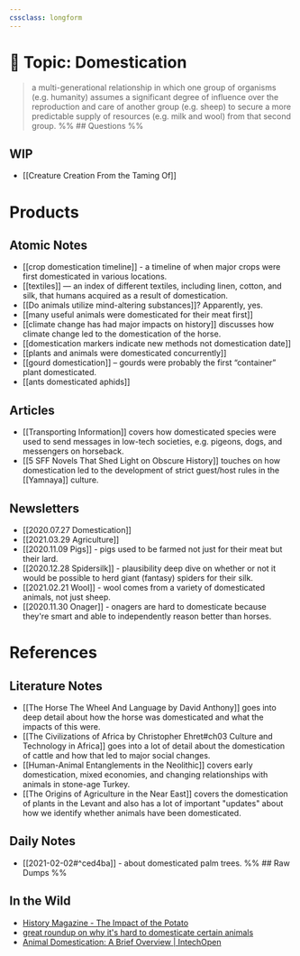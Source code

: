 ```yaml
---
cssclass: longform
---
```


# 📎 Topic: Domestication
> a multi-generational relationship in which one group of organisms (e.g. humanity) assumes a significant degree of influence over the reproduction and care of another group (e.g. sheep) to secure a more predictable supply of resources (e.g. milk and wool) from that second group. 
%% ## Questions %%
## WIP
* [[Creature Creation From the Taming Of]]

# Products 
## Atomic Notes
* [[crop domestication timeline]] - a timeline of when major crops were first domesticated in various locations. 
* [[textiles]] — an index of different textiles, including linen, cotton, and silk, that humans acquired as a result of domestication. 
* [[Do animals utilize mind-altering substances]]? Apparently, yes. 
* [[many useful animals were domesticated for their meat first]]
* [[climate change has had major impacts on history]] discusses how climate change led to the domestication of the horse. 
* [[domestication markers indicate new methods not domestication date]]
* [[plants and animals were domesticated concurrently]]
* [[gourd domestication]] – gourds were probably the first “container” plant domesticated. 
* [[ants domesticated aphids]]
## Articles 
* [[Transporting Information]] covers how domesticated species were used to send messages in low-tech societies, e.g. pigeons, dogs, and messengers on horseback. 
* [[5 SFF Novels That Shed Light on Obscure History]] touches on how domestication led to the development of strict guest/host rules in the [[Yamnaya]] culture. 
## Newsletters
* [[2020.07.27 Domestication]]
* [[2021.03.29 Agriculture]] 
* [[2020.11.09 Pigs]] - pigs used to be farmed not just for their meat but their lard. 
* [[2020.12.28 Spidersilk]] - plausibility deep dive on whether or not it would be possible to herd giant (fantasy) spiders for their silk. 
* [[2021.02.21 Wool]] - wool comes from a variety of domesticated animals, not just sheep. 
* [[2020.11.30 Onager]] - onagers are hard to domesticate because they're smart and able to independently reason better than horses. 
# References
## Literature Notes
* [[The Horse The Wheel And Language by David Anthony]] goes into deep detail about how the horse was domesticated and what the impacts of this were. 
* [[The Civilizations of Africa by Christopher Ehret#ch03 Culture and Technology in Africa]] goes into a lot of detail about the domestication of cattle and how that led to major social changes. 
* [[Human-Animal Entanglements in the Neolithic]] covers early domestication, mixed economies, and changing relationships with animals in stone-age Turkey. 
* [[The Origins of Agriculture in the Near East]] covers the domestication of plants in the Levant and also has a lot of important "updates" about how we identify whether animals have been domesticated. 
## Daily Notes
* [[2021-02-02#^ced4ba]] - about domesticated palm trees. 
%% ## Raw Dumps %%
## In the Wild 
* [History Magazine - The Impact of the Potato](https://www.history-magazine.com/potato.html)
* [great roundup on why it's hard to domesticate certain animals](https://www.reddit.com/r/AskHistorians/comments/lyraqg/why_didnt_any_south_american_natives_domesticate/)
* [Animal Domestication: A Brief Overview | IntechOpen](https://www.intechopen.com/books/animal-domestication/animal-domestication-a-brief-overview)
